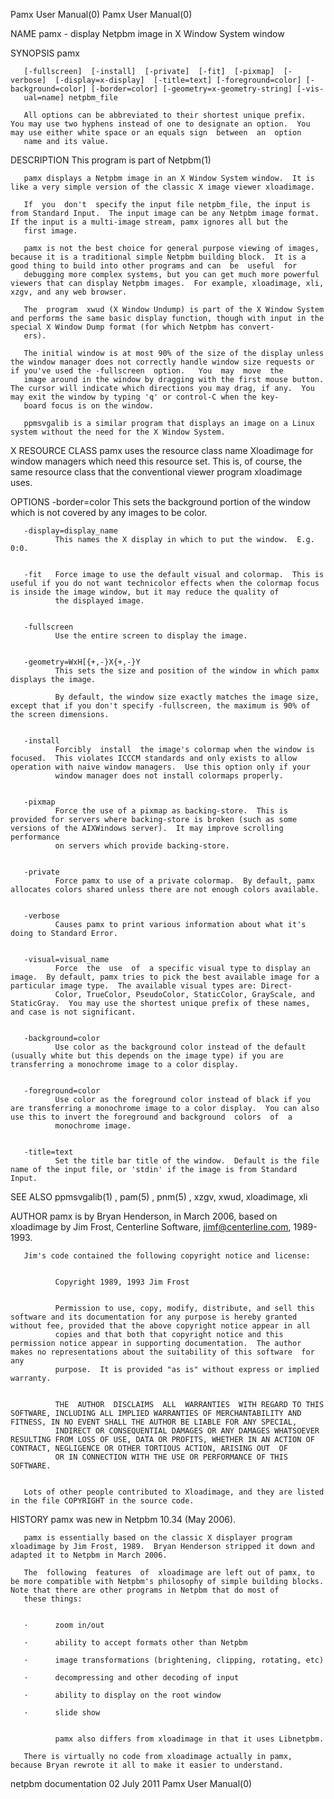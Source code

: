Pamx User Manual(0)                                                                                                                                                                       Pamx User Manual(0)



NAME
       pamx - display Netpbm image in X Window System window


SYNOPSIS
       pamx

       [-fullscreen]  [-install]  [-private]  [-fit]  [-pixmap]  [-verbose]  [-display=x-display]  [-title=text] [-foreground=color] [-background=color] [-border=color] [-geometry=x-geometry-string] [-vis-
       ual=name] netpbm_file

       All options can be abbreviated to their shortest unique prefix.  You may use two hyphens instead of one to designate an option.  You may use either white space or an equals sign  between  an  option
       name and its value.


DESCRIPTION
       This program is part of Netpbm(1)

       pamx displays a Netpbm image in an X Window System window.  It is like a very simple version of the classic X image viewer xloadimage.

       If  you  don't  specify the input file netpbm_file, the input is from Standard Input.  The input image can be any Netpbm image format.  If the input is a multi-image stream, pamx ignores all but the
       first image.

       pamx is not the best choice for general purpose viewing of images, because it is a traditional simple Netpbm building block.  It is a good thing to build into other programs and can  be  useful  for
       debugging more complex systems, but you can get much more powerful viewers that can display Netpbm images.  For example, xloadimage, xli, xzgv, and any web browser.

       The  program  xwud (X Window Undump) is part of the X Window System and performs the same basic display function, though with input in the special X Window Dump format (for which Netpbm has convert-
       ers).

       The initial window is at most 90% of the size of the display unless the window manager does not correctly handle window size requests or if you've used the -fullscreen  option.   You  may  move  the
       image around in the window by dragging with the first mouse button.  The cursor will indicate which directions you may drag, if any.  You may exit the window by typing 'q' or control-C when the key-
       board focus is on the window.

       ppmsvgalib is a similar program that displays an image on a Linux system without the need for the X Window System.



X RESOURCE CLASS
       pamx uses the resource class name Xloadimage for window managers which need this resource set.  This is, of course, the same resource class that the conventional viewer program xloadimage uses.



OPTIONS
       -border=color
              This sets the background portion of the window which is not covered by any images to be color.


       -display=display_name
              This names the X display in which to put the window.  E.g. 0:0.


       -fit   Force image to use the default visual and colormap.  This is useful if you do not want technicolor effects when the colormap focus is inside the image window, but it may reduce the quality of
              the displayed image.


       -fullscreen
              Use the entire screen to display the image.


       -geometry=WxH[{+,-}X{+,-}Y
              This sets the size and position of the window in which pamx displays the image.

              By default, the window size exactly matches the image size, except that if you don't specify -fullscreen, the maximum is 90% of the screen dimensions.


       -install
              Forcibly  install  the image's colormap when the window is focused.  This violates ICCCM standards and only exists to allow operation with naive window managers.  Use this option only if your
              window manager does not install colormaps properly.


       -pixmap
              Force the use of a pixmap as backing-store.  This is provided for servers where backing-store is broken (such as some versions of the AIXWindows server).  It may improve scrolling performance
              on servers which provide backing-store.


       -private
              Force pamx to use of a private colormap.  By default, pamx allocates colors shared unless there are not enough colors available.


       -verbose
              Causes pamx to print various information about what it's doing to Standard Error.


       -visual=visual_name
              Force  the  use  of  a specific visual type to display an image.  By default, pamx tries to pick the best available image for a particular image type.  The available visual types are: Direct-
              Color, TrueColor, PseudoColor, StaticColor, GrayScale, and StaticGray.  You may use the shortest unique prefix of these names, and case is not significant.


       -background=color
              Use color as the background color instead of the default (usually white but this depends on the image type) if you are transferring a monochrome image to a color display.


       -foreground=color
              Use color as the foreground color instead of black if you are transferring a monochrome image to a color display.  You can also use this to invert the foreground and background  colors  of  a
              monochrome image.


       -title=text
              Set the title bar title of the window.  Default is the file name of the input file, or 'stdin' if the image is from Standard Input.




SEE ALSO
       ppmsvgalib(1) , pam(5) , pnm(5) , xzgv, xwud, xloadimage, xli



AUTHOR
       pamx is by Bryan Henderson, in March 2006, based on xloadimage by Jim Frost, Centerline Software, jimf@centerline.com, 1989-1993.

       Jim's code contained the following copyright notice and license:


              Copyright 1989, 1993 Jim Frost


              Permission to use, copy, modify, distribute, and sell this software and its documentation for any purpose is hereby granted without fee, provided that the above copyright notice appear in all
              copies and that both that copyright notice and this permission notice appear in supporting documentation.  The author makes no representations about the suitability of this software  for  any
              purpose.  It is provided "as is" without express or implied warranty.


              THE  AUTHOR  DISCLAIMS  ALL  WARRANTIES  WITH REGARD TO THIS SOFTWARE, INCLUDING ALL IMPLIED WARRANTIES OF MERCHANTABILITY AND FITNESS, IN NO EVENT SHALL THE AUTHOR BE LIABLE FOR ANY SPECIAL,
              INDIRECT OR CONSEQUENTIAL DAMAGES OR ANY DAMAGES WHATSOEVER RESULTING FROM LOSS OF USE, DATA OR PROFITS, WHETHER IN AN ACTION OF CONTRACT, NEGLIGENCE OR OTHER TORTIOUS ACTION, ARISING OUT  OF
              OR IN CONNECTION WITH THE USE OR PERFORMANCE OF THIS SOFTWARE.


       Lots of other people contributed to Xloadimage, and they are listed in the file COPYRIGHT in the source code.



HISTORY
       pamx was new in Netpbm 10.34 (May 2006).

       pamx is essentially based on the classic X displayer program xloadimage by Jim Frost, 1989.  Bryan Henderson stripped it down and adapted it to Netpbm in March 2006.

       The  following  features  of  xloadimage are left out of pamx, to be more compatible with Netpbm's philosophy of simple building blocks.  Note that there are other programs in Netpbm that do most of
       these things:


       ·      zoom in/out

       ·      ability to accept formats other than Netpbm

       ·      image transformations (brightening, clipping, rotating, etc)

       ·      decompressing and other decoding of input

       ·      ability to display on the root window

       ·      slide show


              pamx also differs from xloadimage in that it uses Libnetpbm.

       There is virtually no code from xloadimage actually in pamx, because Bryan rewrote it all to make it easier to understand.



netpbm documentation                                                                             02 July 2011                                                                             Pamx User Manual(0)
